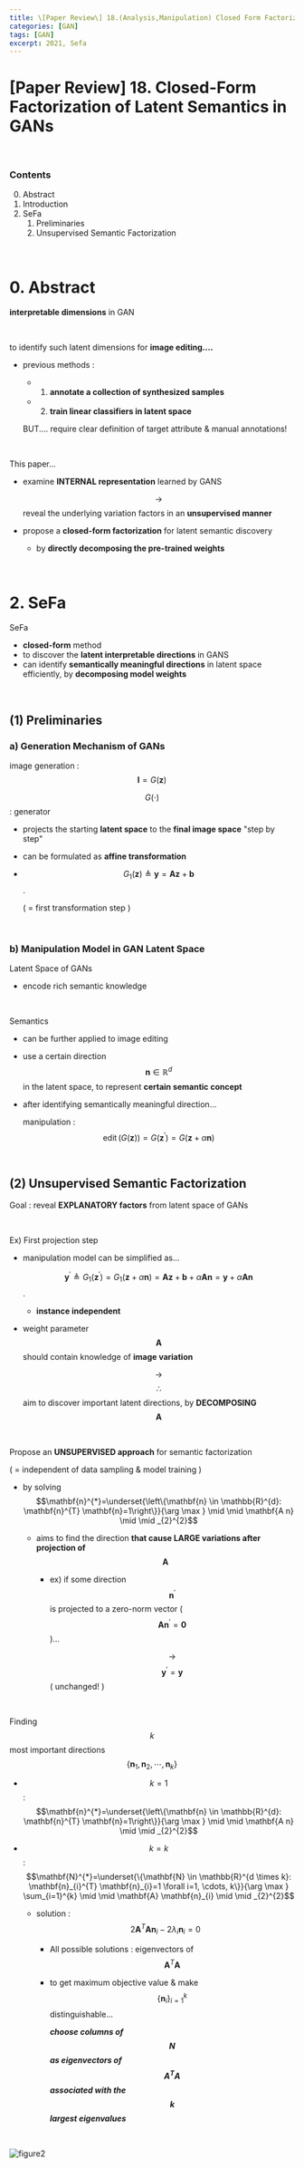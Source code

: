 ```yaml
---
title: \[Paper Review\] 18.(Analysis,Manipulation) Closed Form Factorization of Latent Semantics in GANs
categories: [GAN]
tags: [GAN]
excerpt: 2021, Sefa
---
```


<script src="https://cdn.mathjax.org/mathjax/latest/MathJax.js?config=TeX-AMS-MML_HTMLorMML" type="text/javascript"></script>

# \[Paper Review\] 18. Closed-Form Factorization of Latent Semantics in GANs

<br>

### Contents

0. Abstract
1. Introduction
2. SeFa
   1. Preliminaries
   2. Unsupervised Semantic Factorization

<br>

# 0. Abstract

**interpretable dimensions** in GAN

<br>

to identify such latent dimensions for **image editing....**

- previous methods :

  - 1) **annotate a collection of synthesized samples**
  - 2) **train linear classifiers in latent space**

  BUT.... require clear definition of target attribute & manual annotations!

<br>

This paper...

- examine **INTERNAL representation** learned by GANS

  $$\rightarrow$$ reveal the underlying variation factors in an **unsupervised manner**

- propose a **closed-form factorization** for latent semantic discovery

  - by **directly decomposing the pre-trained weights**

<br>

# 2. SeFa

SeFa

- **closed-form** method
- to discover the **latent interpretable directions** in GANS
- can identify **semantically meaningful directions** in latent space efficiently,
  by **decomposing model weights**

<br>

## (1) Preliminaries

### a) Generation Mechanism of GANs

image generation : $$\mathbf{I}=G(\mathbf{z})$$

$$G(\cdot)$$  : generator

- projects the starting **latent space** to the **final image space** "step by step"

- can be formulated as **affine transformation**

- $$G_{1}(\mathbf{z}) \triangleq \mathbf{y}=\mathbf{A z}+\mathbf{b}$$.

  ( = first transformation step )

<br>

### b) Manipulation Model in GAN Latent Space

Latent Space of GANs

- encode rich semantic knowledge

<br>

Semantics

- can be further applied to image editing

- use a certain direction $$\mathbf{n} \in \mathbb{R}^{d}$$ in the latent space, to represent **certain semantic concept**

- after identifying semantically meaningful direction...

  manipulation : $$\operatorname{edit}(G(\mathbf{z}))=G\left(\mathbf{z}^{\prime}\right)=G(\mathbf{z}+\alpha \mathbf{n})$$

<br>

## (2) Unsupervised Semantic Factorization

Goal : reveal **EXPLANATORY factors** from latent space of GANs

<br>

Ex) First projection step

- manipulation model can be simplified as...

  $$\mathbf{y}^{\prime} \triangleq G_{1}\left(\mathbf{z}^{\prime}\right) =G_{1}(\mathbf{z}+\alpha \mathbf{n}) =\mathbf{A z}+\mathbf{b}+\alpha \mathbf{A n}=\mathbf{y}+\alpha \mathbf{A} \mathbf{n}$$.

  - **instance independent**

- weight parameter $$\mathbf{A}$$ should contain knowledge of **image variation**

  $$\rightarrow$$ $$\therefore$$ aim to discover important latent directions, by **DECOMPOSING $$\mathbf{A}$$**

<br>

Propose an **UNSUPERVISED approach** for semantic factorization

( = independent of data sampling & model training )

- by solving $$\mathbf{n}^{*}=\underset{\left\{\mathbf{n} \in \mathbb{R}^{d}: \mathbf{n}^{T} \mathbf{n}=1\right\}}{\arg \max } \mid \mid \mathbf{A n} \mid \mid _{2}^{2}$$

  - aims to find the direction **that cause LARGE variations after projection of $$\mathbf{A}$$**

    - ex) if some direction $$\mathbf{n}^{\prime}$$ is projected to a zero-norm vector ( $$\mathbf{A n}^{\prime}=\mathbf{0}$$ )...

      $$\rightarrow$$ $$\mathbf{y}^{\prime}=\mathbf{y}$$ ( unchanged! )

<br>

Finding $$k$$ most important directions $$\left\{\mathbf{n}_{1}, \mathbf{n}_{2}, \cdots, \mathbf{n}_{k}\right\}$$

- $$k=1$$ : $$\mathbf{n}^{*}=\underset{\left\{\mathbf{n} \in \mathbb{R}^{d}: \mathbf{n}^{T} \mathbf{n}=1\right\}}{\arg \max } \mid \mid \mathbf{A n} \mid \mid _{2}^{2}$$

- $$k=k$$ : $$\mathbf{N}^{*}=\underset{\{\mathbf{N} \in \mathbb{R}^{d \times k}: \mathbf{n}_{i}^{T} \mathbf{n}_{i}=1 \forall i=1, \cdots, k\}}{\arg \max } \sum_{i=1}^{k} \mid \mid \mathbf{A} \mathbf{n}_{i} \mid \mid _{2}^{2}$$
  - solution : $$2 \mathbf{A}^{T} \mathbf{A n}_{i}-2 \lambda_{i} \mathbf{n}_{i}=0$$

    - All possible solutions : eigenvectors of $$\mathbf{A}^{T} \mathbf{A}$$

    - to get maximum objective value & make $$\left\{\mathbf{n}_{i}\right\}_{i=1}^{k}$$ distinguishable...

      ***choose columns of $$\mathbf{N}$$ as eigenvectors of $$\mathbf{A}^{T} \mathbf{A}$$ associated with the $$k$$ largest eigenvalues***

<br>

![figure2](/assets/img/gan/img45.png)